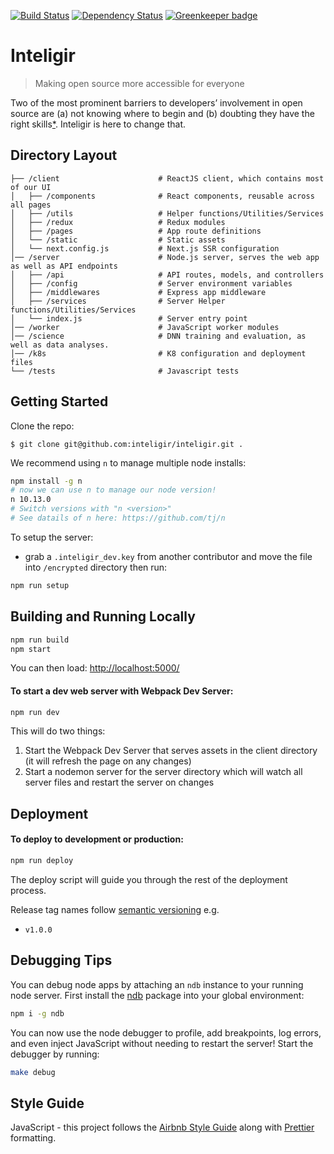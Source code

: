 [![Build Status](https://travis-ci.org/inteligir/inteligir-platform.svg?branch=master)](https://travis-ci.org/inteligir/inteligir-platform)
[![Dependency Status](https://david-dm.org/inteligir/inteligir-platform/status.svg)](https://david-dm.org/inteligir/inteligir-platform)
[![Greenkeeper badge](https://badges.greenkeeper.io/inteligir/inteligir-platform.svg)](https://greenkeeper.io/)

# Inteligir

> Making open source more accessible for everyone

Two of the most prominent barriers to developers’ involvement in open source are (a) not knowing where to begin and (b) doubting they have the right skills[*](https://www.digitalocean.com/currents/october-2018/). Inteligir is here to change that.

## Directory Layout

```
├── /client                      # ReactJS client, which contains most of our UI
│   ├── /components              # React components, reusable across all pages
│   ├── /utils                   # Helper functions/Utilities/Services
│   ├── /redux                   # Redux modules
│   ├── /pages                   # App route definitions
│   └── /static                  # Static assets
│   └── next.config.js           # Next.js SSR configuration
│── /server                      # Node.js server, serves the web app as well as API endpoints
│   ├── /api                     # API routes, models, and controllers
│   ├── /config                  # Server environment variables
│   ├── /middlewares             # Express app middleware
│   ├── /services                # Server Helper functions/Utilities/Services
│   └── index.js                 # Server entry point
│── /worker                      # JavaScript worker modules
│── /science                     # DNN training and evaluation, as well as data analyses.
│── /k8s                         # K8 configuration and deployment files
└── /tests                       # Javascript tests
```

## Getting Started

Clone the repo:

```
$ git clone git@github.com:inteligir/inteligir.git .
```

We recommend using `n` to manage multiple node installs:

```bash
npm install -g n
# now we can use n to manage our node version!
n 10.13.0
# Switch versions with "n <version>"
# See datails of n here: https://github.com/tj/n
```

To setup the server:

- grab a `.inteligir_dev.key` from another contributor and move the file into `/encrypted` directory
  then run:

```bash
npm run setup
```

## Building and Running Locally

```bash
npm run build
npm start
```

You can then load: [http://localhost:5000/](http://localhost:5000/)

#### To start a dev web server with Webpack Dev Server:

```bash
npm run dev
```

This will do two things:

1.  Start the Webpack Dev Server that serves assets in the client directory (it will refresh the page on any changes)
2.  Start a nodemon server for the server directory which will watch all server files and restart the server on changes

## Deployment

#### To deploy to development or production:

```bash
npm run deploy
```

The deploy script will guide you through the rest of the deployment process.

Release tag names follow [semantic versioning](http://semver.org/) e.g.

- `v1.0.0`

## Debugging Tips

You can debug node apps by attaching an `ndb` instance to your running node server. First install the
[ndb](https://www.npmjs.com/package/ndb) package into your global environment:

```bash
npm i -g ndb
```

You can now use the node debugger to profile, add breakpoints, log errors, and even inject JavaScript
without needing to restart the server! Start the debugger by running:

```bash
make debug
```

## Style Guide

JavaScript - this project follows the [Airbnb Style Guide](https://github.com/airbnb/javascript) along with [Prettier](https://prettier.io/) formatting.

